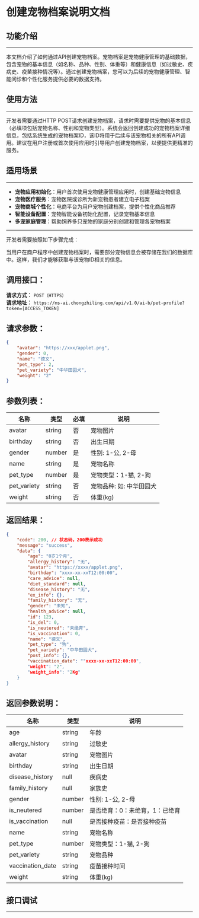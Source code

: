 # 创建宠物档案说明文档

## 功能介绍
---
本文档介绍了如何通过API创建宠物档案。宠物档案是宠物健康管理的基础数据，包含宠物的基本信息（如名称、品种、性别、体重等）和健康信息（如过敏史、疾病史、疫苗接种情况等）。通过创建宠物档案，您可以为后续的宠物健康管理、智能问诊和个性化服务提供必要的数据支持。

## 使用方法
---
开发者需要通过HTTP POST请求创建宠物档案，请求时需要提供宠物的基本信息（必填项包括宠物名称、性别和宠物类型）。系统会返回创建成功的宠物档案详细信息，包括系统生成的宠物档案ID，该ID将用于后续与该宠物相关的所有API调用。建议在用户注册或首次使用应用时引导用户创建宠物档案，以便提供更精准的服务。

## 适用场景
---
- **宠物应用初始化**：用户首次使用宠物健康管理应用时，创建基础宠物信息
- **宠物医疗服务**：宠物医院或诊所为新宠物患者建立电子档案
- **宠物商城个性化**：电商平台为用户宠物创建档案，提供个性化商品推荐
- **智能设备配置**：宠物智能设备初始化配置，记录宠物基本信息
- **多宠家庭管理**：帮助饲养多只宠物的家庭分别创建和管理各宠物档案

---
开发者需要按照如下步骤完成：

当用户在商户程序中创建宠物档案时，需要部分宠物信息会被存储在我们的数据库中。这样，我们才能够获取与该宠物ID相关的信息。

## 调用接口：
**请求方式：** `POST（HTTPS）`  
**请求地址：** `https://ms-ai.chongzhiling.com/api/v1.0/ai-b/pet-profile?token=[ACCESS_TOKEN]`

## 请求参数：
```json
{
    "avatar": "https://xxx/applet.png",
    "gender": 0,
    "name": "德文",
    "pet_type": 2,
    "pet_variety": "中华田园犬",
    "weight": "2"
}
```

## 参数列表：

| 名称        | 类型   | 必填 | 说明                     |
| ----------- | ------ | ---- | ------------------------ |
| avatar      | string | 否   | 宠物图片                 |
| birthday    | string | 否   | 出生日期                 |
| gender      | number | 是   | 性别: 1-公, 2-母         |
| name        | string | 是   | 宠物名称                 |
| pet_type    | number | 是   | 宠物类型：1-猫, 2-狗     |
| pet_variety | string | 否   | 宠物品种: 如: 中华田园犬 |
| weight      | string | 否   | 体重(kg)                 |


## 返回结果：
```json
{
    "code": 200, // 状态码，200表示成功
    "message": "success",
    "data": {
        "age": "0岁1个月",
        "allergy_history": "无",
        "avatar": "https://xxxx/applet.png",
        "birthday": "xxxx-xx-xxT12:00:00",
        "care_advice": null,
        "diet_standard": null,
        "disease_history": "无",
        "ex_info": {},
        "family_history": "无",
        "gender": "未知",
        "health_advice": null,
        "id": 123,
        "is_del": 0,
        "is_neutered": "未绝育",
        "is_vaccination": 0,
        "name": "德文",
        "pet_type": "狗",
        "pet_variety": "中华田园犬",
        "post_info": {},
        "vaccination_date": ""xxxx-xx-xxT12:00:00",
        "weight": "2",
        "weight_info": "2Kg"
    }
}
```

## 返回参数说明：
| 名称            | 类型   | 说明                           |
|-----------------|--------|--------------------------------|
| age             | string | 年龄                           |
| allergy_history | string | 过敏史                         |
| avatar          | string | 宠物图片                       |
| birthday        | string | 出生日期                       |
| disease_history | null   | 疾病史                         |
| family_history  | null   | 家族史                         |
| gender          | number | 性别: 1-公, 2-母               |
| is_neutered     | number | 是否绝育：0：未绝育，1：已绝育 |
| is_vaccination  | null   | 是否接种疫苗：是否接种疫苗    |
| name            | string | 宠物名称                       |
| pet_type        | number | 宠物类型：1-猫, 2-狗           |
| pet_variety     | string | 宠物品种                       |
| vaccination_date| string | 疫苗接种时间                   |
| weight          | string | 体重(kg)                       |

## 接口调试
---
<script setup>
import SwaggerUI from '../../../src/components/SwaggerUI.vue'
</script>

<ClientOnly>
  <SwaggerUI 
    type="post"
    path="/pet-profile" 
  />
</ClientOnly>